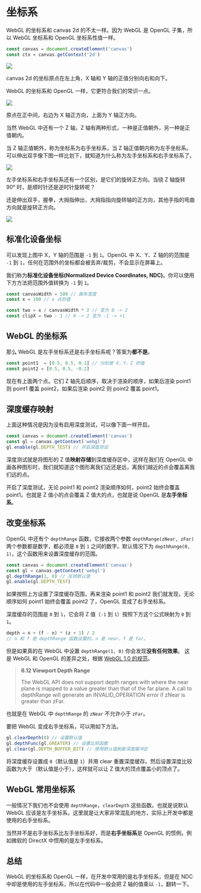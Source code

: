 # 坐标系

WebGL 的坐标系和 canvas 2d 的不太一样。因为 WebGL 是 OpenGL 子集，所以 WebGL 坐标系和 OpenGL 坐标系性值一样。

```js
const canvas = document.createElement('canvas')
const ctx = canvas.getContext('2d')
```

![](https://user-images.githubusercontent.com/25923128/120576159-e993b300-c454-11eb-881c-dd2b169a9f36.png)

canvas 2d 的坐标原点在左上角，X 轴和 Y 轴的正值分别向右和向下。

WebGL 的坐标系和 OpenGL 一样，它更符合我们的常识一点。

![](https://user-images.githubusercontent.com/25923128/120579185-a982ff00-c459-11eb-9d8e-0fa6de2103d3.png)

原点在正中间，右边为 X 轴正方向，上面为 Y 轴正方向。

当然 WebGL 中还有一个 Z 轴，Z 轴有两种形式，一种是正值朝外，另一种是正值朝内。

当 Z 轴正值朝外，称为坐标系为右手坐标系，当 Z 轴正值朝内称为左手坐标系。可以伸出双手像下图一样比划下，就知道为什么称为左手坐标系和右手坐标系了。

![](https://user-images.githubusercontent.com/25923128/120896520-85d7d880-c654-11eb-9876-62aae30a6a6d.png)

左手坐标系和右手坐标系还有一个区别，是它们的旋转正方向。当绕 Z 轴旋转 90° 时，是顺时针还是逆时针旋转呢？

还是伸出双手，握拳，大拇指伸出，大拇指指向旋转轴的正方向，其他手指的弯曲方向就是旋转正方向。

![](https://user-images.githubusercontent.com/25923128/120897567-714a0f00-c659-11eb-939d-f1e539ff8f41.png)

## 标准化设备坐标

可以发现上图中 X，Y 轴的范围是 `-1` 到 `1`。OpenGL 中 X、Y、Z 轴的的范围是 `-1` 到 `1`，任何在范围外的坐标都会被丢弃/裁剪，不会显示在屏幕上。

我们称为**标准化设备坐标(Normalized Device Coordinates, NDC)**。你可以使用下方方法把范围外值转换为 `-1` 到 `1`。

```js
const canvasWidth = 500 // 画布宽度
const x = 100 // x 点的值

const two = x / canvasWidth * 2 // 变为 0 -> 2
const clipX = two - 1 // 0 -> 2 变为 -1 -> +1
```

## WebGL 的坐标系

那么 WebGL 是左手坐标系还是右手坐标系呢？答案为**都不是**。

```js
const point1  = [0.5, 0.5, 0.1] // 分别是 X，Y，Z 的值
const point2 = [0.5, 0.5, -0.2]
```

现在有上面两个点。它们 Z 轴先后顺序，取决于渲染的顺序，如果后渲染 point1 则 point1 覆盖 point2，如果后渲染 point2 则 point2 覆盖 point1。

## 深度缓存映射

上面这种情况是因为没有启用深度测试，可以像下面一样开启。

```js
const canvas = document.createElement('canvas')
const gl = canvas.getContext('webgl')
gl.enable(gl.DEPTH_TEST) // 开启深度测试
```

深度测试就是将图形的 Z 值**映射存储**到深度缓存区中，这样在我们在 OpenGL 中画各种图形时，我们就知道这个图形离我们近还是远，离我们越近的点会覆盖离我们远的点。

开启了深度测试，无论 point1 和 point2 渲染顺序如何，point2 始终会覆盖 point1。也就是 Z 值小的点会覆盖 Z 值大的点，也就是说 OpenGL 是**左手坐标系**。

## 改变坐标系

OpenGL 中还有个 `depthRange` 函数，它接收两个参数 `depthRange(zNear, zFar)` 两个参数都是数字，都必须是 `0` 到 `1` 之间的数字。默认情况下为 `depthRange(0, 1)`，这个函数用来设置深度缓存的范围。

```js
const canvas = document.createElement('canvas')
const gl = canvas.getContext('webgl')
gl.depthRange(1, 0) // 反转默认值
gl.enable(gl.DEPTH_TEST)
```

如果按照上方设置了深度缓存范围，再来渲染 point1 和 point2 我们就发现，无论顺序如何 point1 始终会覆盖 point2 了，OpenGL 变成了右手坐标系。

深度缓存的范围是 `0` 到 `1`，它会将 Z 值（`-1` 到 `1`）按照下方这个公式映射为 `0` 到 `1`。

```js
depth = n + (f - n) * (z + 1) / 2 
// n 和 f 是 depthRange 函数设置的。n 是 near，f 是 far。
```

但是如果真的在 WebGL 中设置 `depthRange(1, 0)` 你会发现**没有任何效果**。 这是 WebGL 和 OpenGL 的差异之处，根据 [WebGL 1.0 的规范](https://www.khronos.org/registry/webgl/specs/1.0/#VIEWPORT_DEPTH_RANGE)。

> **6.12 Viewport Depth Range**
>
> The WebGL API does not support depth ranges with where the near plane is mapped to a value greater than that of the far plane. A call to depthRange will generate an INVALID_OPERATION error if zNear is greater than zFar.

也就是在 WebGL 中 `depthRange` 的 `zNear` 不允许小于 `zFar`。

要把 WebGL 变成右手坐标系，可以用如下方法。

```js
gl.clearDepth(0) // 设置默认值
gl.depthFunc(gl.GREATER) // 设置比较函数
gl.clear(gl.DEPTH_BUFFER_BIT) // 使用默认值刷新深度缓冲区
```

将深度缓存设置成 `0`（默认值是 `1`）并用 clear 重置深度缓存。然后设置深度比较函数为大于（默认值是小于），这样就可以让 Z 值大的顶点覆盖小的顶点了。

## WebGL 常用坐标系

一般情况下我们也不会使用 `depthRange`，`clearDepth` 这些函数。也就是说默认 WebGL 应该是左手坐标系。这里就是让大家非常混乱的地方，实际上开发中都是使用的右手坐标系。

当然并不是右手坐标系比左手坐标系好，而是**右手坐标系**是 OpenGL 的惯例。例如微软的 DirectX 中惯用的是左手坐标系。

## 总结

WebGL 的坐标系和 OpenGL 一样，在开发中常用的是右手坐标系，但是在 NDC 中却是使用的左手坐标系，所以在代码中一般会把 Z 轴的值乘以 `-1`，翻转一下。
